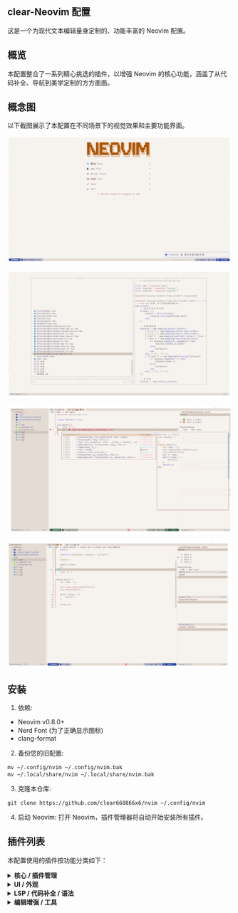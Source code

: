## clear-Neovim 配置
这是一个为现代文本编辑量身定制的、功能丰富的 Neovim 配置。

## 概览
本配置整合了一系列精心挑选的插件，以增强 Neovim 的核心功能，涵盖了从代码补全、导航到美学定制的方方面面。

## 概念图
以下截图展示了本配置在不同场景下的视觉效果和主要功能界面。

![](t1.png)

![](t2.png)

![](t3.png)

![](t4.png)

## 安装
1. 依赖:
- Neovim v0.8.0+
- Nerd Font (为了正确显示图标)
- clang-format
2. 备份您的旧配置:
```
mv ~/.config/nvim ~/.config/nvim.bak
mv ~/.local/share/nvim ~/.local/share/nvim.bak
```
3. 克隆本仓库:
```
git clone https://github.com/clear668866x6/nvim ~/.config/nvim
```
4. 启动 Neovim:
打开 Neovim，插件管理器将自动开始安装所有插件。

## 插件列表
本配置使用的插件按功能分类如下：
<details>
<summary><strong>核心 / 插件管理</strong></summary>
插件	描述
folke/lazy.nvim	核心插件管理器
nvim-lua/plenary.nvim	许多插件依赖的 Lua 工具库
</details>
<details>
<summary><strong>UI / 外观</strong></summary>
插件	描述
EdenEast/nightfox.nvim	颜色主题 (dayfox)
xiyaowong/nvim-transparent	背景透明
nvim-lualine/lualine.nvim	功能强大的状态栏
nvim-tree/nvim-web-devicons	文件和UI图标
lukas-reineke/indent-blankline.nvim	缩进线显示
goolord/alpha-nvim	自定义启动屏幕
folke/noice.nvim	替代 Neovim 的默认 UI，美化消息、命令和弹出菜单
rcarriga/nvim-notify	漂亮的通知系统
j-hui/fidget.nvim	LSP 加载状态提示
folke/zen-mode.nvim	专注模式
</details>
<details>
<summary><strong>LSP / 代码补全 / 语法</strong></summary>
插件	描述
VonHeikemen/lsp-zero.nvim	预设好的 LSP 配置方案，简化配置
neovim/nvim-lspconfig	Neovim LSP 配置集合
williamboman/mason.nvim	自动安装和管理 LSP 服务器
williamboman/mason-lspconfig.nvim	连接 Mason 和 lspconfig
hrsh7th/nvim-cmp	代码补全引擎
L3MON4D3/LuaSnip	代码片段引擎
rafamadriz/friendly-snippets	预设的通用代码片段库
onsails/lspkind-nvim	在补全菜单中显示 VSCode 风格的图标
pmizio/typescript-tools.nvim	专为 TypeScript 优化的 LSP 工具
nvim-treesitter/nvim-treesitter	更快更准的语法高亮和代码解析
mhartington/formatter.nvim	代码格式化框架
rachartier/tiny-inline-diagnostic.nvim	在行内显示诊断信息
kosayoda/nvim-lightbulb	当有代码动作可用时显示灯泡图标
</details>
<details>
<summary><strong>编辑增强 / 工具</strong></summary>
插件	描述
nvim-tree/nvim-tree.lua	文件浏览器
nvim-telescope/telescope.nvim	模糊搜索器 (文件, Grep, Buffer...)
willothy/nvim-cokeline	智能且美观的 Buffer/Tab 行
lewis6991/gitsigns.nvim	在符号列（Sign Column）显示 Git 状态
akinsho/toggleterm.nvim	可切换的浮动/分屏终端
windwp/nvim-autopairs	自动补全括号、引号等
windwp/nvim-ts-autotag	自动重命名和关闭 HTML 标签
RRethy/vim-illuminate	高亮当前光标下单词的其他实例
norcalli/nvim-colorizer.lua	实时显示CSS颜色代码的颜色
folke/todo-comments.nvim	高亮并搜索项目中的 TODO, FIXME 等注释
TobinPalmer/rayso.nvim	通过 ray.so 生成精美的代码截图
michaelrommel/nvim-silicon	本地生成代码截图
folke/which-key.nvim	快捷键提示窗口
karb94/neoscroll.nvim	平滑滚动效果
</details>
